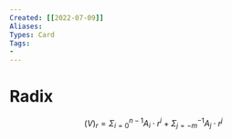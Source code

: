 ```yaml
---
Created: [[2022-07-09]]
Aliases: 
Types: Card
Tags: 
- 
---
```

# Radix
$$\displaystyle (V)_r=\Sigma^{n-1}_{i=0}A_i\cdot r^i+\Sigma^{-1}_{j=-m}A_j\cdot r^j$$